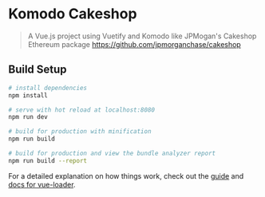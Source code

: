 # Komodo Cakeshop

> A Vue.js project using Vuetify and Komodo like JPMogan's Cakeshop Ethereum package https://github.com/jpmorganchase/cakeshop

## Build Setup

``` bash
# install dependencies
npm install

# serve with hot reload at localhost:8080
npm run dev

# build for production with minification
npm run build

# build for production and view the bundle analyzer report
npm run build --report
```

For a detailed explanation on how things work, check out the [guide](http://vuejs-templates.github.io/webpack/) and [docs for vue-loader](http://vuejs.github.io/vue-loader).
